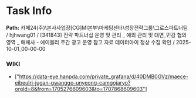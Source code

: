 # Task Info

**Path:** 카페24(주)\본사사업장\[CG]MI본부\마케팅센터\성장전략그룹\그로스파트너팀 / hjhwang01 / [341843] 전략 파트너십 운영 및 관리 _ 예외 관리 및 대면_민감 협의 영역 _ 매체사 - 에이블리 주간 광고 운영 참고 자료 데이터아이 정상 수집 확인 / 2025-10-01_00-00-00

### WIKI
- ["https://data-eye.hanpda.com/private_grafana/d/40DMB0GVz/maece-eibeulri-jugan-gwanggo-unyeong-camgojaryo?orgId=8&from=1705276609603&to=1707868609603"]

